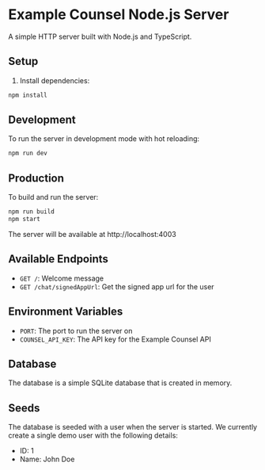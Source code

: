 # Example Counsel Node.js Server

A simple HTTP server built with Node.js and TypeScript.

## Setup

1. Install dependencies:
```bash
npm install
```

## Development

To run the server in development mode with hot reloading:
```bash
npm run dev
```

## Production

To build and run the server:
```bash
npm run build
npm start
```

The server will be available at http://localhost:4003

## Available Endpoints

- `GET /`: Welcome message
- `GET /chat/signedAppUrl`: Get the signed app url for the user

## Environment Variables

- `PORT`: The port to run the server on
- `COUNSEL_API_KEY`: The API key for the Example Counsel API

## Database

The database is a simple SQLite database that is created in memory.

## Seeds

The database is seeded with a user when the server is started. We currently create a single demo user with the following details:

- ID: 1
- Name: John Doe
